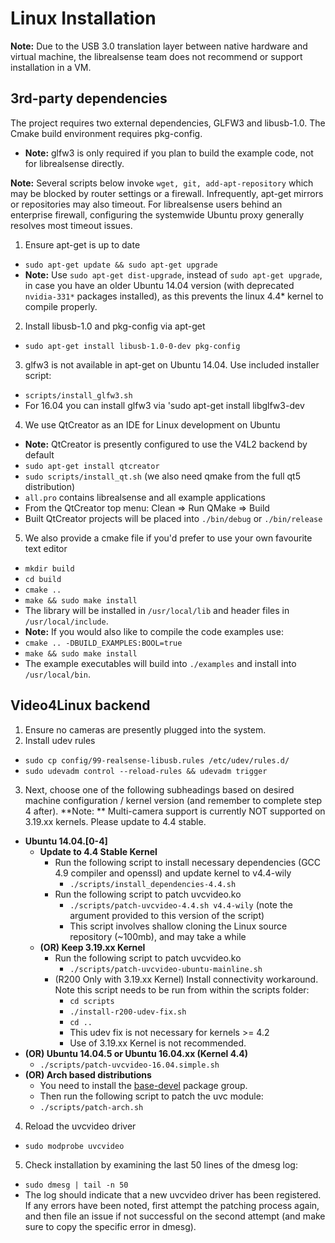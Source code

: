 # Linux Installation

**Note:** Due to the USB 3.0 translation layer between native hardware and virtual machine, the librealsense team does not recommend or support installation in a VM. 

## 3rd-party dependencies

The project requires two external dependencies, GLFW3 and libusb-1.0. The Cmake build environment requires pkg-config.
* **Note:** glfw3 is only required if you plan to build the example code, not for librealsense directly.

**Note:** Several scripts below invoke `wget, git, add-apt-repository` which may be blocked by router settings or a firewall. Infrequently, apt-get mirrors or repositories may also timeout. For librealsense users behind an enterprise firewall, configuring the systemwide Ubuntu proxy generally resolves most timeout issues.

1. Ensure apt-get is up to date
  * `sudo apt-get update && sudo apt-get upgrade`
  * **Note:** Use `sudo apt-get dist-upgrade`, instead of `sudo apt-get upgrade`, in case you have an older Ubuntu 14.04 version (with deprecated `nvidia-331*` packages installed), as this prevents the linux 4.4* kernel to compile properly.
2. Install libusb-1.0 and pkg-config via apt-get
  * `sudo apt-get install libusb-1.0-0-dev pkg-config`
3. glfw3 is not available in apt-get on Ubuntu 14.04. Use included installer script:
  * `scripts/install_glfw3.sh`
  * For 16.04 you can install glfw3 via 'sudo apt-get install libglfw3-dev
4. We use QtCreator as an IDE for Linux development on Ubuntu
  * **Note:** QtCreator is presently configured to use the V4L2 backend by default
  * `sudo apt-get install qtcreator`
  * `sudo scripts/install_qt.sh` (we also need qmake from the full qt5 distribution)
  * `all.pro` contains librealsense and all example applications
  * From the QtCreator top menu: Clean => Run QMake => Build
  * Built QtCreator projects will be placed into `./bin/debug` or `./bin/release`
5. We also provide a cmake file if you'd prefer to use your own favourite text editor
  * `mkdir build`
  * `cd build`
  * `cmake ..`
  * `make && sudo make install`
  * The library will be installed in `/usr/local/lib` and header files in `/usr/local/include`.
  * **Note:** If you would also like to compile the code examples use:
  * `cmake .. -DBUILD_EXAMPLES:BOOL=true`
  * `make && sudo make install`
  * The example executables will build into `./examples` and install into `/usr/local/bin`.

## Video4Linux backend

1. Ensure no cameras are presently plugged into the system.
2. Install udev rules
  * `sudo cp config/99-realsense-libusb.rules /etc/udev/rules.d/`
  * `sudo udevadm control --reload-rules && udevadm trigger`
3. Next, choose one of the following subheadings based on desired machine configuration / kernel version (and remember to complete step 4 after). **Note: ** Multi-camera support is currently NOT supported on 3.19.xx kernels. Please update to 4.4 stable. 
  * **Ubuntu 14.04.[0-4]**
    * **Update to 4.4 Stable Kernel**
      * Run the following script to install necessary dependencies (GCC 4.9 compiler and openssl) and update kernel to v4.4-wily
        * `./scripts/install_dependencies-4.4.sh`
      * Run the following script to patch uvcvideo.ko
        * `./scripts/patch-uvcvideo-4.4.sh v4.4-wily` (note the argument provided to this version of the script)
        * This script involves shallow cloning the Linux source repository (~100mb), and may take a while
    * **(OR) Keep 3.19.xx Kernel**
      * Run the following script to patch uvcvideo.ko
        * `./scripts/patch-uvcvideo-ubuntu-mainline.sh`
      * (R200 Only with 3.19.xx Kernel) Install connectivity workaround. Note this script needs to be run from within the scripts folder:
        * `cd scripts` 
        * `./install-r200-udev-fix.sh`
        * `cd ..`
        * This udev fix is not necessary for kernels >= 4.2
        * Use of 3.19.xx Kernel is not recommended. 
  * **(OR) Ubuntu 14.04.5 or Ubuntu 16.04.xx (Kernel 4.4)**
    * `./scripts/patch-uvcvideo-16.04.simple.sh`
  * **(OR) Arch based distributions**
    * You need to install the [base-devel](https://www.archlinux.org/groups/x86_64/base-devel/) package group. 
	* Then run the following script to patch the uvc module:
    * `./scripts/patch-arch.sh`
4. Reload the uvcvideo driver
  * `sudo modprobe uvcvideo`
5. Check installation by examining the last 50 lines of the dmesg log:
  * `sudo dmesg | tail -n 50`
  * The log should indicate that a new uvcvideo driver has been registered. If any errors have been noted, first attempt the patching process again, and then file an issue if not successful on the second attempt (and make sure to copy the specific error in dmesg). 
